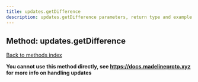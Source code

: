 ```yaml
---
title: updates.getDifference
description: updates.getDifference parameters, return type and example
---
```

## Method: updates.getDifference  
[Back to methods index](index.md)


**You cannot use this method directly, see https://docs.madelineproto.xyz for more info on handling updates**




